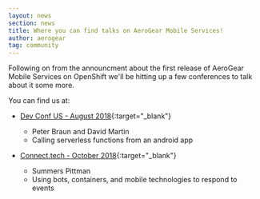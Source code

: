```yaml
---
layout: news
section: news
title: Where you can find talks on AeroGear Mobile Services!
author: aerogear
tag: community
---
```


Following on from the announcment about the first release of AeroGear Mobile Services on OpenShift we'll be hitting up a few conferences to talk about it some more.

You can find us at:

* [Dev Conf US - August 2018](https://devconfus2018.sched.com/event/FNMK/calling-serverless-functions-from-an-android-app){:target="_blank"}
	* Peter Braun and David Martin
	* Calling serverless functions from an android app

* [Connect.tech - October 2018](http://connect.tech){:target="_blank"}
	* Summers Pittman
	* Using bots, containers, and mobile technologies to respond to events